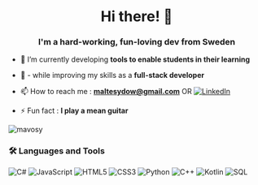 <div align="center">
  <h1 align="center">Hi there! 👋</h1>
</div>
<div>
  <h3 align="center">I'm a hard-working, fun-loving dev from Sweden</h3>
</div>

* 🔭 I’m currently developing **tools to enable students in their learning**

* 🌱 - while improving my skills as a **full-stack developer**

* 📫 How to reach me : **maltesydow@gmail.com** OR [![LinkedIn](https://img.shields.io/badge/-LinkedIn-0077B5?logo=linkedin&logoColor=white&style=flat)](https://www.linkedin.com/in/malte-von-sydow/)

* ⚡ Fun fact : **I play a mean guitar**

<p align="left"> <img src="https://komarev.com/ghpvc/?username=mavosy&label=Profile%20views&color=0e75b6&style=flat" alt="mavosy" /> </p>

### 🛠️ Languages and Tools
![C#](https://img.shields.io/badge/-C%23-239120?logo=c-sharp&logoColor=white&style=flat)
![JavaScript](https://img.shields.io/badge/-JavaScript-FF5733?logo=javascript&logoColor=white&style=flat)
![HTML5](https://img.shields.io/badge/-HTML5-E34F26?logo=html5&logoColor=white&style=flat)
![CSS3](https://img.shields.io/badge/-CSS3-1572B6?logo=css3&logoColor=white&style=flat)
![Python](https://img.shields.io/badge/-Python-3776AB?logo=python&logoColor=white&style=flat)
![C++](https://img.shields.io/badge/-C++-00599C?logo=c%2B%2B&logoColor=white&style=flat)
![Kotlin](https://img.shields.io/badge/-Kotlin-0095D5?logo=kotlin&logoColor=white&style=flat)
![SQL](https://img.shields.io/badge/-SQL-4479A1?logo=postgresql&logoColor=white&style=flat)
